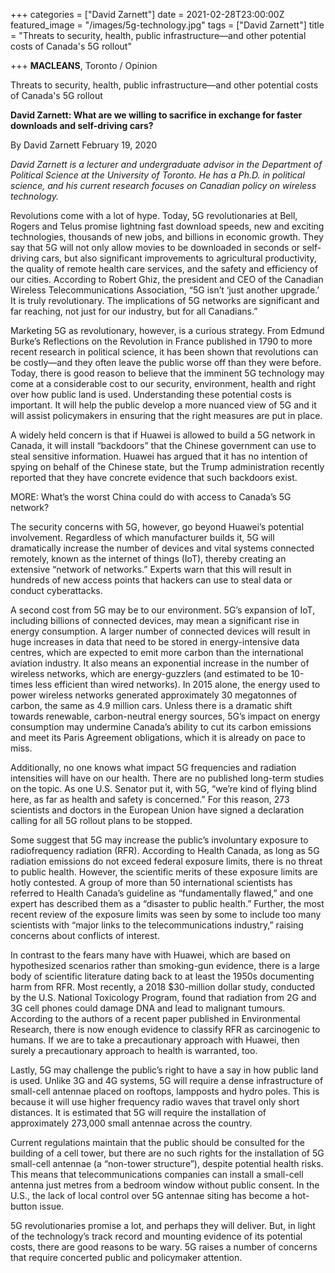 +++
categories = ["David Zarnett"]
date = 2021-02-28T23:00:00Z
featured_image = "/images/5g-technology.jpg"
tags = ["David Zarnett"]
title = "Threats to security, health, public infrastructure—and other potential costs of Canada's 5G rollout"

+++
**MACLEANS**, Toronto / Opinion

Threats to security, health, public infrastructure—and other potential costs of Canada's 5G rollout

**David Zarnett: What are we willing to sacrifice in exchange for faster downloads and self-driving cars?**

By David Zarnett February 19, 2020

_David Zarnett is a lecturer and undergraduate advisor in the Department of Political Science at the University of Toronto. He has a Ph.D. in political science, and his current research focuses on Canadian policy on wireless technology._

Revolutions come with a lot of hype. Today, 5G revolutionaries at Bell, Rogers and Telus promise lightning fast download speeds, new and exciting technologies, thousands of new jobs, and billions in economic growth. They say that 5G will not only allow movies to be downloaded in seconds or self-driving cars, but also significant improvements to agricultural productivity, the quality of remote health care services, and the safety and efficiency of our cities. According to Robert Ghiz, the president and CEO of the Canadian Wireless Telecommunications Association, “5G isn’t ‘just another upgrade.’ It is truly revolutionary. The implications of 5G networks are significant and far reaching, not just for our industry, but for all Canadians.”

Marketing 5G as revolutionary, however, is a curious strategy. From Edmund Burke’s Reflections on the Revolution in France published in 1790 to more recent research in political science, it has been shown that revolutions can be costly—and they often leave the public worse off than they were before. Today, there is good reason to believe that the imminent 5G technology may come at a considerable cost to our security, environment, health and right over how public land is used. Understanding these potential costs is important. It will help the public develop a more nuanced view of 5G and it will assist policymakers in ensuring that the right measures are put in place.

A widely held concern is that if Huawei is allowed to build a 5G network in Canada, it will install “backdoors” that the Chinese government can use to steal sensitive information. Huawei has argued that it has no intention of spying on behalf of the Chinese state, but the Trump administration recently reported that they have concrete evidence that such backdoors exist.

MORE: What’s the worst China could do with access to Canada’s 5G network?

The security concerns with 5G, however, go beyond Huawei’s potential involvement. Regardless of which manufacturer builds it, 5G will dramatically increase the number of devices and vital systems connected remotely, known as the internet of things (IoT), thereby creating an extensive “network of networks.” Experts warn that this will result in hundreds of new access points that hackers can use to steal data or conduct cyberattacks.

A second cost from 5G may be to our environment. 5G’s expansion of IoT, including billions of connected devices, may mean a significant rise in energy consumption. A larger number of connected devices will result in huge increases in data that need to be stored in energy-intensive data centres, which are expected to emit more carbon than the international aviation industry. It also means an exponential increase in the number of wireless networks, which are energy-guzzlers (and estimated to be 10-times less efficient than wired networks). In 2015 alone, the energy used to power wireless networks generated approximately 30 megatonnes of carbon, the same as 4.9 million cars. Unless there is a dramatic shift towards renewable, carbon-neutral energy sources, 5G’s impact on energy consumption may undermine Canada’s ability to cut its carbon emissions and meet its Paris Agreement obligations, which it is already on pace to miss.

Additionally, no one knows what impact 5G frequencies and radiation intensities will have on our health. There are no published long-term studies on the topic. As one U.S. Senator put it, with 5G, “we’re kind of flying blind here, as far as health and safety is concerned.” For this reason, 273 scientists and doctors in the European Union have signed a declaration calling for all 5G rollout plans to be stopped.

Some suggest that 5G may increase the public’s involuntary exposure to radiofrequency radiation (RFR). According to Health Canada, as long as 5G radiation emissions do not exceed federal exposure limits, there is no threat to public health. However, the scientific merits of these exposure limits are hotly contested. A group of more than 50 international scientists has referred to Health Canada’s guideline as “fundamentally flawed,” and one expert has described them as a “disaster to public health.” Further, the most recent review of the exposure limits was seen by some to include too many scientists with “major links to the telecommunications industry,” raising concerns about conflicts of interest.

In contrast to the fears many have with Huawei, which are based on hypothesized scenarios rather than smoking-gun evidence, there is a large body of scientific literature dating back to at least the 1950s documenting harm from RFR. Most recently, a 2018 $30-million dollar study, conducted by the U.S. National Toxicology Program, found that radiation from 2G and 3G cell phones could damage DNA and lead to malignant tumours. According to the authors of a recent paper published in Environmental Research, there is now enough evidence to classify RFR as carcinogenic to humans. If we are to take a precautionary approach with Huawei, then surely a precautionary approach to health is warranted, too.

Lastly, 5G may challenge the public’s right to have a say in how public land is used. Unlike 3G and 4G systems, 5G will require a dense infrastructure of small-cell antennae placed on rooftops, lampposts and hydro poles. This is because it will use higher frequency radio waves that travel only short distances. It is estimated that 5G will require the installation of approximately 273,000 small antennae across the country.

Current regulations maintain that the public should be consulted for the building of a cell tower, but there are no such rights for the installation of 5G small-cell antennae (a “non-tower structure”), despite potential health risks. This means that telecommunications companies can install a small-cell antenna just metres from a bedroom window without public consent. In the U.S., the lack of local control over 5G antennae siting has become a hot-button issue.

5G revolutionaries promise a lot, and perhaps they will deliver. But, in light of the technology’s track record and mounting evidence of its potential costs, there are good reasons to be wary. 5G raises a number of concerns that require concerted public and policymaker attention.